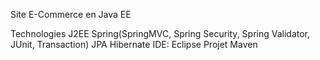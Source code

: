 Site E-Commerce en Java EE

Technologies 
	J2EE 
	Spring(SpringMVC, Spring Security, Spring Validator, JUnit, Transaction)
	JPA Hibernate
	IDE: Eclipse
	Projet Maven